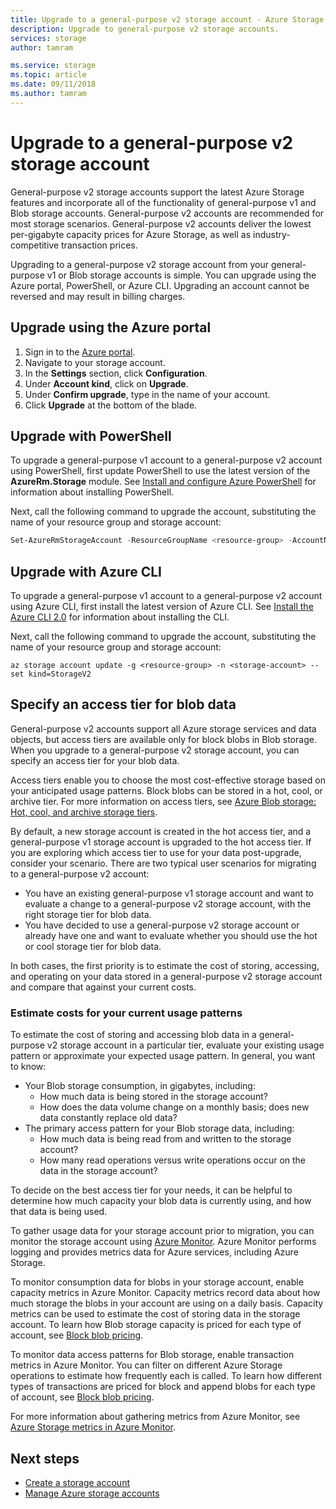 ```yaml
---
title: Upgrade to a general-purpose v2 storage account - Azure Storage | Microsoft Docs
description: Upgrade to general-purpose v2 storage accounts.
services: storage
author: tamram

ms.service: storage
ms.topic: article
ms.date: 09/11/2018
ms.author: tamram  
---
```


# Upgrade to a general-purpose v2 storage account

General-purpose v2 storage accounts support the latest Azure Storage features and incorporate all of the functionality of general-purpose v1 and Blob storage accounts. General-purpose v2 accounts are recommended for most storage scenarios. General-purpose v2 accounts deliver the lowest per-gigabyte capacity prices for Azure Storage, as well as industry-competitive transaction prices.

Upgrading to a general-purpose v2 storage account from your general-purpose v1 or Blob storage accounts is simple. You can upgrade using the Azure portal, PowerShell, or Azure CLI. Upgrading an account cannot be reversed and may result in billing charges.

## Upgrade using the Azure portal

1. Sign in to the [Azure portal](https://portal.azure.com).
2. Navigate to your storage account.
3. In the **Settings** section, click **Configuration**.
4. Under **Account kind**, click on **Upgrade**.
5. Under **Confirm upgrade**, type in the name of your account. 
6. Click **Upgrade** at the bottom of the blade.

## Upgrade with PowerShell

To upgrade a general-purpose v1 account to a general-purpose v2 account using PowerShell, first update PowerShell to use the latest version of the **AzureRm.Storage** module. See [Install and configure Azure PowerShell](https://docs.microsoft.com/powershell/azure/install-azurerm-ps) for information about installing PowerShell. 

Next, call the following command to upgrade the account, substituting the name of your resource group and storage account:

```powershell
Set-AzureRmStorageAccount -ResourceGroupName <resource-group> -AccountName <storage-account> -UpgradeToStorageV2
```

## Upgrade with Azure CLI

To upgrade a general-purpose v1 account to a general-purpose v2 account using Azure CLI, first install the latest version of Azure CLI. See [Install the Azure CLI 2.0](https://docs.microsoft.com/cli/azure/install-azure-cli?view=azure-cli-latest) for information about installing the CLI. 

Next, call the following command to upgrade the account, substituting the name of your resource group and storage account:

```cli
az storage account update -g <resource-group> -n <storage-account> --set kind=StorageV2
``` 

## Specify an access tier for blob data

General-purpose v2 accounts support all Azure storage services and data objects, but access tiers are available only for block blobs in Blob storage. When you upgrade to a general-purpose v2 storage account, you can specify an access tier for your blob data. 

Access tiers enable you to choose the most cost-effective storage based on your anticipated usage patterns. Block blobs can be stored in a hot, cool, or archive tier. For more information on access tiers, see [Azure Blob storage: Hot, cool, and archive storage tiers](../blobs/storage-blob-storage-tiers.md).

By default, a new storage account is created in the hot access tier, and a general-purpose v1 storage account is upgraded to the hot access tier. If you are exploring which access tier to use for your data post-upgrade, consider your scenario. There are two typical user scenarios for migrating to a general-purpose v2 account:

* You have an existing general-purpose v1 storage account and want to evaluate a change to a general-purpose v2 storage account, with the right storage tier for blob data.
* You have decided to use a general-purpose v2 storage account or already have one and want to evaluate whether you should use the hot or cool storage tier for blob data.

In both cases, the first priority is to estimate the cost of storing, accessing, and operating on your data stored in a general-purpose v2 storage account and compare that against your current costs.

### Estimate costs for your current usage patterns

To estimate the cost of storing and accessing blob data in a general-purpose v2 storage account in a particular tier, evaluate your existing usage pattern or approximate your expected usage pattern. In general, you want to know:

* Your Blob storage consumption, in gigabytes, including:
    - How much data is being stored in the storage account?
    - How does the data volume change on a monthly basis; does new data constantly replace old data?
* The primary access pattern for your Blob storage data, including:
    - How much data is being read from and written to the storage account? 
    - How many read operations versus write operations occur on the data in the storage account?

To decide on the best access tier for your needs, it can be helpful to determine how much capacity your blob data is currently using, and how that data is being used. 

To gather usage data for your storage account prior to migration, you can monitor the storage account using [Azure Monitor](../../monitoring-and-diagnostics/monitoring-overview-azure-monitor.md). Azure Monitor performs logging and provides metrics data for Azure services, including Azure Storage. 

To monitor consumption data for blobs in your storage account, enable capacity metrics in Azure Monitor. Capacity metrics record data about how much storage the blobs in your account are using on a daily basis. Capacity metrics can be used to estimate the cost of storing data in the storage account. To learn how Blob storage capacity is priced for each type of account, see [Block blob pricing](https://azure.microsoft.com/pricing/details/storage/blobs/).

To monitor data access patterns for Blob storage, enable transaction metrics in Azure Monitor. You can filter on different Azure Storage operations to estimate how frequently each is called. To learn how different types of transactions are priced for block and append blobs for each type of account, see [Block blob pricing](https://azure.microsoft.com/pricing/details/storage/blobs/).  

For more information about gathering metrics from Azure Monitor, see [Azure Storage metrics in Azure Monitor](storage-metrics-in-azure-monitor.md).

## Next steps

- [Create a storage account](storage-quickstart-create-account.md)
- [Manage Azure storage accounts](storage-account-manage.md)